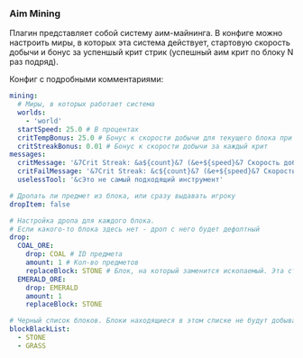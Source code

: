 ### Aim Mining

Плагин представляет собой систему аим-майнинга.
В конфиге можно настроить миры, в которых эта система действует, стартовую скорость добычи и бонус за успеншый крит стрик (успешный аим крит по блоку N раз подряд).

Конфиг с подробными комментариями:
```yml
mining:
  # Миры, в которых работает система
  worlds:
    - 'world'
  startSpeed: 25.0 # В процентах
  critTempBonus: 25.0 # Бонус к скорости добычи для текущего блока при условии выполненого крита
  critStreakBonus: 0.01 # Бонус к скорости добычи за каждый крит
messages:
  critMessage: '&7Crit Streak: &a${count}&7 (&e+${speed}&7 Скорость добычи)'
  critFailMessage: '&7Crit Streak: &c${count}&7 (&e+${speed}&7 Скорость добычи)'
  uselessTool: '&cЭто не самый подходящий инструмент'

# Дропать ли предмет из блока, или сразу выдавать игроку
dropItem: false

# Настройка дропа для каждого блока.
# Если какого-то блока здесь нет - дроп с него будет дефолтный
drop:
  COAL_ORE:
    drop: COAL # ID предмета
    amount: 1 # Кол-во предметов
    replaceBlock: STONE # Блок, на который заменится ископаемый. Эта строчка может отсутствовать, в таком случае блок просто удалится
  EMERALD_ORE:
    drop: EMERALD
    amount: 1
    replaceBlock: STONE

# Черный список блоков. Блоки находящиеся в этом списке не будут добываться, и им не наносится урон игроком
blockBlackList:
  - STONE
  - GRASS
```